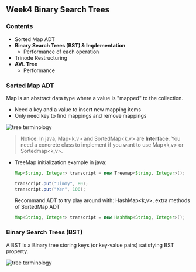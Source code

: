 ## Week4 Binary Search Trees
### Contents 
* Sorted Map ADT
* **__Binary Search Trees (BST) & Implementation__**
    * Performance of each operation
* Trinode Restructuring 
* **__AVL Tree__**
    * Performance


### Sorted Map ADT

Map is an abstract data type where a value is "mapped" to the collection.
- Need a key and a value to insert new mapping items
- Only need key to find mappings and remove mappings

![tree terminology](https://github.com/psui3905/COMP2123/blob/master/week4/map1.png)

> Notice: In java, Map<k,v> and SortedMap<k,v> are __Interface__. You need a concrete class to implement if you want to use Map<k,v> or Sortedmap<k,v>.
- TreeMap initialization example in java:

    ```java
    Map<String, Integer> transcript = new Treemap<String, Integer>();

    transcript.put("Jimmy", 80);
    transcript.put("Ken", 100);
    ```
    Recommand ADT to try play around with: HashMap<k,v>, extra methods of SortedMap ADT

    ```java
    Map<String, Integer> transcript = new HashMap<String, Integer>();
    ```


### Binary Search Trees (BST)

A BST is a Binary tree storing keys (or key-value pairs) satisfying BST property.

![tree terminology](https://github.com/psui3905/COMP2123/blob/master/week4/BST.gif)

